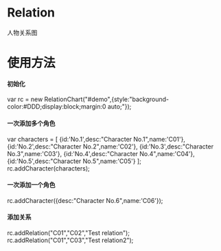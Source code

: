 # Relation
人物关系图

# 使用方法
#### 初始化
var rc = new RelationChart("#demo",{style:"background-color:#DDD;display:block;margin:0 auto;"});

#### 一次添加多个角色
var characters = [
    {id:'No.1',desc:"Character No.1",name:'C01'},
    {id:'No.2',desc:"Character No.2",name:'C02'},
    {id:'No.3',desc:"Character No.3",name:'C03'},
    {id:'No.4',desc:"Character No.4",name:'C04'},
    {id:'No.5',desc:"Character No.5",name:'C05'}
];
rc.addCharacter(characters);

#### 一次添加一个角色
rc.addCharacter({desc:"Character No.6",name:'C06'});

#### 添加关系
rc.addRelation("C01","C02","Test relation");
rc.addRelation("C01","C03","Test relation2");